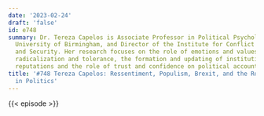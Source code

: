 ```yaml
---
date: '2023-02-24'
draft: 'false'
id: e748
summary: Dr. Tereza Capelos is Associate Professor in Political Psychology at the
  University of Birmingham, and Director of the Institute for Conflict Cooperation
  and Security. Her research focuses on the role of emotions and values on political
  radicalization and tolerance, the formation and updating of institutional and individual
  reputations and the role of trust and confidence on political accountability attributions.
title: '#748 Tereza Capelos: Ressentiment, Populism, Brexit, and the Role of Trust
  in Politics'
---
```

{{< episode >}}

